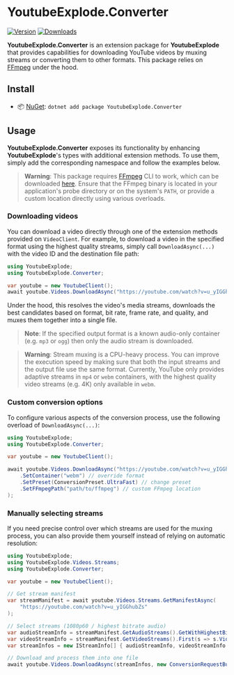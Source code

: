 # YoutubeExplode.Converter

[![Version](https://img.shields.io/nuget/v/YoutubeExplode.svg)](https://nuget.org/packages/YoutubeExplode.Converter)
[![Downloads](https://img.shields.io/nuget/dt/YoutubeExplode.svg)](https://nuget.org/packages/YoutubeExplode.Converter)

**YoutubeExplode.Converter** is an extension package for **YoutubeExplode** that provides capabilities for downloading YouTube videos by muxing streams or converting them to other formats.
This package relies on [FFmpeg](https://ffmpeg.org) under the hood.

## Install

- 📦 [NuGet](https://nuget.org/packages/YoutubeExplode.Converter): `dotnet add package YoutubeExplode.Converter`

## Usage

**YoutubeExplode.Converter** exposes its functionality by enhancing **YoutubeExplode**'s types with additional extension methods.
To use them, simply add the corresponding namespace and follow the examples below.

> **Warning**:
> This package requires [FFmpeg](https://ffmpeg.org) CLI to work, which can be downloaded [here](https://ffbinaries.com/downloads).
> Ensure that the FFmpeg binary is located in your application's probe directory or on the system's `PATH`, or provide a custom location directly using various overloads.

### Downloading videos

You can download a video directly through one of the extension methods provided on `VideoClient`.
For example, to download a video in the specified format using the highest quality streams, simply call `DownloadAsync(...)` with the video ID and the destination file path:

```csharp
using YoutubeExplode;
using YoutubeExplode.Converter;

var youtube = new YoutubeClient();
await youtube.Videos.DownloadAsync("https://youtube.com/watch?v=u_yIGGhubZs", "video.mp4");
```

Under the hood, this resolves the video's media streams, downloads the best candidates based on format, bit rate, frame rate, and quality, and muxes them together into a single file.

> **Note**:
> If the specified output format is a known audio-only container (e.g. `mp3` or `ogg`) then only the audio stream is downloaded.

> **Warning**:
> Stream muxing is a CPU-heavy process.
> You can improve the execution speed by making sure that both the input streams and the output file use the same format.
> Currently, YouTube only provides adaptive streams in `mp4` or `webm` containers, with the highest quality video streams (e.g. 4K) only available in `webm`.

### Custom conversion options

To configure various aspects of the conversion process, use the following overload of `DownloadAsync(...)`:

```csharp
using YoutubeExplode;
using YoutubeExplode.Converter;

var youtube = new YoutubeClient();

await youtube.Videos.DownloadAsync("https://youtube.com/watch?v=u_yIGGhubZs", "video.mp4", o => o
    .SetContainer("webm") // override format
    .SetPreset(ConversionPreset.UltraFast) // change preset
    .SetFFmpegPath("path/to/ffmpeg") // custom FFmpeg location
);
```

### Manually selecting streams

If you need precise control over which streams are used for the muxing process, you can also provide them yourself instead of relying on automatic resolution:

```csharp
using YoutubeExplode;
using YoutubeExplode.Videos.Streams;
using YoutubeExplode.Converter;

var youtube = new YoutubeClient();

// Get stream manifest
var streamManifest = await youtube.Videos.Streams.GetManifestAsync(
    "https://youtube.com/watch?v=u_yIGGhubZs"
);

// Select streams (1080p60 / highest bitrate audio)
var audioStreamInfo = streamManifest.GetAudioStreams().GetWithHighestBitrate();
var videoStreamInfo = streamManifest.GetVideoStreams().First(s => s.VideoQuality.Label == "1080p60");
var streamInfos = new IStreamInfo[] { audioStreamInfo, videoStreamInfo };

// Download and process them into one file
await youtube.Videos.DownloadAsync(streamInfos, new ConversionRequestBuilder("video.mp4").Build());
```
